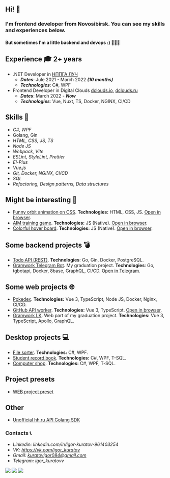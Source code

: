 ## Hi! 👋
### I'm frontend developer from Novosibirsk. You can see my skills and experiences below. 
#### But sometimes I'm a little backend and devops :) 👀👀👀 

## Experience 🎓 2+ years
 - .NET Developer in [НППГА ЛУЧ](https://looch.ru/)
   - ***Dates***: Jule 2021 - March 2022 ***(10 months)***
   - ***Technologies***: C#, WPF
 - Frontend Developer in Digital Clouds [dclouds.io](https://dclouds.io/), [dclouds.ru](https://dclouds.ru/) 
   - ***Dates***: March 2022 - ***Now***
   - ***Technologies***: Vue, Nuxt, TS, Docker, NGINX, CI/CD

## Skills 🧠
 - *C#, WPF*
 - Golang, Gin
 - *HTML, CSS, JS, TS*
 - *Node JS*
 - *Webpack, Vite*
 - *ESLint, StyleLint, Prettier*
 - *El-Plus*
 - *Vue.js*
 - *Git, Docker, NGINX, CI/CD*
 - *SQL*
 - *Refactoring, Design patterns, Data structures*

## Might be interesting 🍒
 - [Funny orbit animation on CSS](https://github.com/KuratovIgor/figuresorbit.github.io). **Technologies:** HTML, CSS, JS. [Open in browser](https://kuratovigor.github.io/figuresorbit.github.io/).
 - [AIM training game](https://github.com/KuratovIgor/aim-training). **Technologies:** JS (Native). [Open in browser](https://kuratovigor.github.io/aim-training/).
 - [Colorful hover board](https://github.com/KuratovIgor/hover-board). **Technologies:** JS (Native). [Open in browser](https://kuratovigor.github.io/hover-board/).

## Some backend projects 💣
 - [Todo API (REST)](https://github.com/KuratovIgor/todo-api). **Technologies**: Go, Gin, Docker, PostgreSQL.
 - [Gramwork Telegram Bot](https://github.com/KuratovIgor/gram-work-bot). My graduation project. **Technologies**: Go, tgbotapi, Docker, 8base, GraphQL, CI/CD. [Open in Telegram](https://t.me/gram_work_bot).

## Some web projects 🌐
 - [Pokedex](https://github.com/KuratovIgor/pokedex). **Technologies:** Vue 3, TypeScript, Node JS, Docker, Nginx, CI/CD.
 - [GitHub API worker](https://github.com/KuratovIgor/github-users-worker). **Technologies:** Vue 3, TypeScript. [Open in browser](https://kuratovigor.github.io/github-users-worker/).
 - [Gramwork LK](https://github.com/KuratovIgor/gram-work-lk).  Web part of my graduation project. **Technologies:** Vue 3, TypeScript, Apollo, GraphQL.

## Desktop projects 💻
 - [File sorter](https://github.com/KuratovIgor/FileSorter3000). **Technologies:** C#, WPF.
 - [Student record book](https://github.com/KuratovIgor/Record_book). **Technologies:** C#, WPF, T-SQL.
 - [Computer shop](https://github.com/KuratovIgor/SCN). **Technologies:** C#, WPF, T-SQL.
 
## Project presets
 - [WEB project preset](https://github.com/KuratovIgor/web-project-preset)

## Other
 - [Unofficial hh.ru API Golang SDK](https://github.com/KuratovIgor/head_hunter_sdk)

### Contacts 📞
 - *Linkedin: linkedin.com/in/igor-kuratov-961403254*
 - *VK: https://vk.com/igor_kuratov*
 - *Gmail: kuratovigor084@gmail.com*
 - *Telegram: igor_kuratovv*


![](https://github-profile-summary-cards.vercel.app/api/cards/profile-details?username=KuratovIgor&theme=solarized_dark)
![](https://github-profile-summary-cards.vercel.app/api/cards/repos-per-language?username=KuratovIgor&theme=solarized_dark)
![](https://github-profile-summary-cards.vercel.app/api/cards/stats?username=KuratovIgor&theme=solarized_dark)
